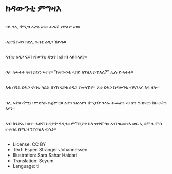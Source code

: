 # ክዳውንቲ ምግዛእ

##
ናይ ዓሊ ሸሚዝ ኣሪጉ እዩ። ሓዱሽ የድልዮ እዩ።

##
ሓድሽ ክዳን ክደሊ ናብቲ ዕዳጋ ኸይዱ።

##
ኣብቲ ዕዳጋ ናይ ክዳውንቲ ድኳን ክረክብ ኣይክኣለን።

##
ቦታ ክሓትት ናብ ድኳን ኣትዩ። "ክዳውንቲ ኣበይ ክገዝእ ይኽእል?" ኢሉ ይሓትት።

##
እቲ በዓል ድኳን ናብቲ ካልእ ሸነኽ ናይቲ ዕዳጋ የመላኽቶ። እቲ ድኳን ክዳውንቲ ብኣንጻሩ እዩ ዘሎ።

##
ዓሊ ኣትዩ ሸሚዝ ምድላይ ይጅምር። እተን ዝረኣየን ሸሚዛት ንዕኡ ብመጠን ኣዝየን ዓበይቲን ክቡራትን እየን።

##
ኣብ ክንድኡ ክልተ ሓድሽ ስረታት ዓዲጉ። ምኽንያቱ ስለ ዝተሸጣ። ኣብ ዝመጽእ ወርሒ ደሞዙ ምስ ተቀበል ሸሚዝ ንኽገዝእ ወሲኑ።

##
* License: CC BY
* Text: Espen Stranger-Johannessen
* Illustration: Sara Sahar Haidari
* Translation: Seyum
* Language: ti
